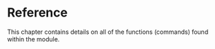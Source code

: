 Reference
============================

This chapter contains details on all of the functions (commands) found within the module.